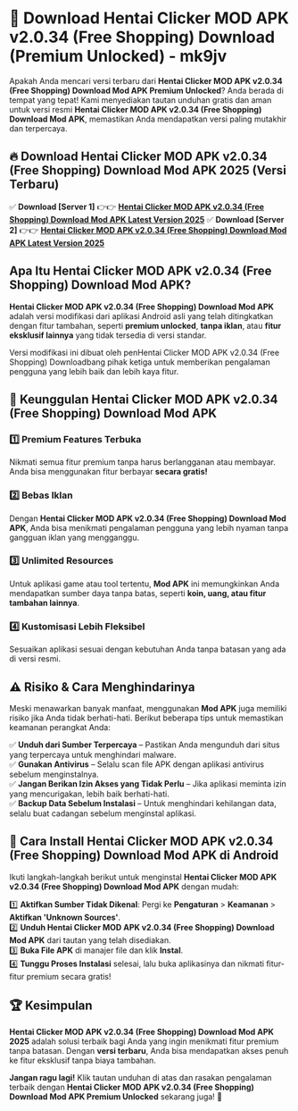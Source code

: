 # 🎯 Download Hentai Clicker MOD APK v2.0.34 (Free Shopping) Download (Premium Unlocked) -  mk9jv

Apakah Anda mencari versi terbaru dari **Hentai Clicker MOD APK v2.0.34 (Free Shopping) Download Mod APK Premium Unlocked**? Anda berada di tempat yang tepat! Kami menyediakan tautan unduhan gratis dan aman untuk versi resmi **Hentai Clicker MOD APK v2.0.34 (Free Shopping) Download Mod APK**, memastikan Anda mendapatkan versi paling mutakhir dan terpercaya.

## 🔥 Download Hentai Clicker MOD APK v2.0.34 (Free Shopping) Download Mod APK 2025 (Versi Terbaru)

✅ **Download [Server 1]** 👉👉 [**Hentai Clicker MOD APK v2.0.34 (Free Shopping) Download Mod APK Latest Version 2025**](https://momento.my/?title=Hentai_Clicker_MOD_APK_v2.0.34_(Free_Shopping)_Download)  
✅ **Download [Server 2]** 👉👉 [**Hentai Clicker MOD APK v2.0.34 (Free Shopping) Download Mod APK Latest Version 2025**](https://momento.my/?title=Hentai_Clicker_MOD_APK_v2.0.34_(Free_Shopping)_Download)  

## Apa Itu Hentai Clicker MOD APK v2.0.34 (Free Shopping) Download Mod APK?

**Hentai Clicker MOD APK v2.0.34 (Free Shopping) Download Mod APK** adalah versi modifikasi dari aplikasi Android asli yang telah ditingkatkan dengan fitur tambahan, seperti **premium unlocked**, **tanpa iklan**, atau **fitur eksklusif lainnya** yang tidak tersedia di versi standar.

Versi modifikasi ini dibuat oleh penHentai Clicker MOD APK v2.0.34 (Free Shopping) Downloadbang pihak ketiga untuk memberikan pengalaman pengguna yang lebih baik dan lebih kaya fitur.

## 🎯 Keunggulan Hentai Clicker MOD APK v2.0.34 (Free Shopping) Download Mod APK

### 1️⃣ Premium Features Terbuka
Nikmati semua fitur premium tanpa harus berlangganan atau membayar. Anda bisa menggunakan fitur berbayar **secara gratis!**

### 2️⃣ Bebas Iklan
Dengan **Hentai Clicker MOD APK v2.0.34 (Free Shopping) Download Mod APK**, Anda bisa menikmati pengalaman pengguna yang lebih nyaman tanpa gangguan iklan yang mengganggu.

### 3️⃣ Unlimited Resources
Untuk aplikasi game atau tool tertentu, **Mod APK** ini memungkinkan Anda mendapatkan sumber daya tanpa batas, seperti **koin, uang, atau fitur tambahan lainnya**.

### 4️⃣ Kustomisasi Lebih Fleksibel
Sesuaikan aplikasi sesuai dengan kebutuhan Anda tanpa batasan yang ada di versi resmi.

## ⚠️ Risiko & Cara Menghindarinya

Meski menawarkan banyak manfaat, menggunakan **Mod APK** juga memiliki risiko jika Anda tidak berhati-hati. Berikut beberapa tips untuk memastikan keamanan perangkat Anda:

✅ **Unduh dari Sumber Terpercaya** – Pastikan Anda mengunduh dari situs yang terpercaya untuk menghindari malware.  
✅ **Gunakan Antivirus** – Selalu scan file APK dengan aplikasi antivirus sebelum menginstalnya.  
✅ **Jangan Berikan Izin Akses yang Tidak Perlu** – Jika aplikasi meminta izin yang mencurigakan, lebih baik berhati-hati.  
✅ **Backup Data Sebelum Instalasi** – Untuk menghindari kehilangan data, selalu buat cadangan sebelum menginstal aplikasi.

## 📌 Cara Install Hentai Clicker MOD APK v2.0.34 (Free Shopping) Download Mod APK di Android

Ikuti langkah-langkah berikut untuk menginstal **Hentai Clicker MOD APK v2.0.34 (Free Shopping) Download Mod APK** dengan mudah:

1️⃣ **Aktifkan Sumber Tidak Dikenal**: Pergi ke **Pengaturan** > **Keamanan** > **Aktifkan 'Unknown Sources'**.  
2️⃣ **Unduh Hentai Clicker MOD APK v2.0.34 (Free Shopping) Download Mod APK** dari tautan yang telah disediakan.  
3️⃣ **Buka File APK** di manajer file dan klik **Instal**.  
4️⃣ **Tunggu Proses Instalasi** selesai, lalu buka aplikasinya dan nikmati fitur-fitur premium secara gratis!

## 🏆 Kesimpulan

**Hentai Clicker MOD APK v2.0.34 (Free Shopping) Download Mod APK 2025** adalah solusi terbaik bagi Anda yang ingin menikmati fitur premium tanpa batasan. Dengan **versi terbaru**, Anda bisa mendapatkan akses penuh ke fitur eksklusif tanpa biaya tambahan.

**Jangan ragu lagi!** Klik tautan unduhan di atas dan rasakan pengalaman terbaik dengan **Hentai Clicker MOD APK v2.0.34 (Free Shopping) Download Mod APK Premium Unlocked** sekarang juga! 🚀
